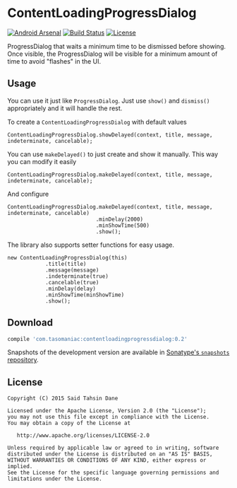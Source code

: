 ContentLoadingProgressDialog
============================

[![Android Arsenal](https://img.shields.io/badge/Android%20Arsenal-ContentLoadingProgressDialog-brightgreen.svg?style=flat)](http://android-arsenal.com/details/1/2117)
[![Build Status](https://travis-ci.org/tasomaniac/DelayedProgress.png?branch=master)](https://travis-ci.org/tasomaniac/DelayedProgress)
[![License](http://img.shields.io/:license-apache-blue.svg)](http://www.apache.org/licenses/LICENSE-2.0.html)

ProgressDialog that waits a minimum time to be dismissed before showing. Once visible, the ProgressDialog will be visible for a minimum amount of time to avoid "flashes" in the UI.

Usage
-----

You can use it just like `ProgressDialog`. Just use `show()` and `dismiss()` appropriately and it will handle the rest. 

To create a `ContentLoadingProgressDialog` with default values

    ContentLoadingProgressDialog.showDelayed(context, title, message, indeterminate, cancelable);
    
You can use `makeDelayed()` to just create and show it manually. This way you can modify it easily

    ContentLoadingProgressDialog.makeDelayed(context, title, message, indeterminate, cancelable);
    
And configure

    ContentLoadingProgressDialog.makeDelayed(context, title, message, indeterminate, cancelable)
                                .minDelay(2000)
                                .minShowTime(500)
                                .show();
                                
The library also supports setter functions for easy usage.

    new ContentLoadingProgressDialog(this)
                .title(title)
                .message(message)
                .indeterminate(true)
                .cancelable(true)
                .minDelay(delay)
                .minShowTime(minShowTime)
                .show();


Download
--------

```groovy
compile 'com.tasomaniac:contentloadingprogressdialog:0.2'
```

Snapshots of the development version are available in [Sonatype's `snapshots` repository][snap].



License
-------

    Copyright (C) 2015 Said Tahsin Dane

    Licensed under the Apache License, Version 2.0 (the "License");
    you may not use this file except in compliance with the License.
    You may obtain a copy of the License at

       http://www.apache.org/licenses/LICENSE-2.0

    Unless required by applicable law or agreed to in writing, software
    distributed under the License is distributed on an "AS IS" BASIS,
    WITHOUT WARRANTIES OR CONDITIONS OF ANY KIND, either express or implied.
    See the License for the specific language governing permissions and
    limitations under the License.




 [snap]: https://oss.sonatype.org/content/repositories/snapshots/
